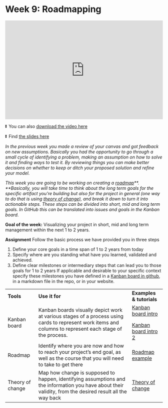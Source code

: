 
# Week 9: Roadmapping
<div>
<iframe width="100%" height="315" src="https://www.youtube.com/embed/6q6chUP6vzE" frameborder="0" allow="accelerometer; autoplay; encrypted-media; gyroscope; picture-in-picture" allowfullscreen></iframe></div>

⏬ You can also [download the video here](https://drive.google.com/open?id=1IhmULbmX9UfgKjERi3pE2QjoyHzoCK8k)

⏬ Find [the slides here](https://docs.google.com/presentation/d/16eQZySs1Wgr7o6G9bRh2Plox3rEh30u7Nxn5N6O2PVA/edit#slide=id.g734e52baaf_0_433)

_In the previous week you made a review of your canvas and got feedback on new assumptions. Basically you had the opportunity to go through a small cycle of identifying a problem, making an assumption on how to solve it and finding ways to test it. By reviewing things you can make better decisions on whether to keep or ditch your proposed solution and refine your model._

_This week you are going to be working on creating a [roadmap](https://business-docs.co.uk/document-templates/roadmap-document-templates/what-is-a-project-roadmap/)**. **Basically, you will take time to think about the long term goals for the specific artifact you’re building but also for the project in general (one way to do that is using [theory of change](https://www.theoryofchange.org/what-is-theory-of-change/)), and break it down to turn it into actionable steps. These steps can be divided into short, mid and long term goals. In GitHub this can be translated into issues and goals in the Kanban board._

**Goal of the week:** Visualizing your project in short, mid and  long term management within the next 1 to 2 years.

**Assignment**
Follow the basic process we have provided you in three steps
1. Define your core goals in a time span of 1 to 2 years from today
2. Specify where are you standing what have you learned, validated and achieved.
3. Define clear milestones or intermediary steps that can lead you to those goals for 1 to 2 years
If applicable and desirable to your specific context specify these milestones you have defined in a [Kanban board in github](https://help.github.com/en/github/managing-your-work-on-github/about-project-boards), in a markdown file in the repo, or in your website.

<table>
  <tr>
   <td>
<strong>Tools</strong>
   </td>
   <td><strong>Use it for</strong>
   </td>
   <td><strong>Examples & tutorials</strong>
   </td>
  </tr>
  <tr>
   <td>Kanban board
   </td>
   <td>Kanban boards visually depict work at various stages of a process using cards to represent work items and columns to represent each stage of the process.
   </td>
   <td><a href="https://kanbanize.com/kanban-resources/getting-started/what-is-kanban-board/">Kanban board intro</a>
<p></p>
<a href="https://www.atlassian.com/agile/kanban/boards">Kanban board intro 2</a>
   </td>
  </tr>
  <tr>
   <td>Roadmap
   </td>
   <td>Identify where you are now and how to reach your project’s end goal, as well as the course that you will need to take to get there
   </td>
   <td><a href="https://github.com/KirstieJane/STEMMRoleModels/issues/1">Roadmap example</a>
   </td>
  </tr>
  <tr>
   <td>Theory of change
   </td>
   <td>Map how change is supposed to happen, identifying assumptions and the information you have about their validity, from the desired result all the way back
   </td>
   <td><a href="https://en.wikipedia.org/wiki/Theory_of_change">Theory of change</a>
   </td>
  </tr>
</table>



